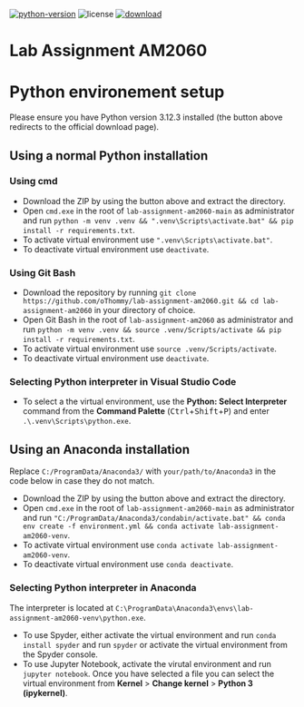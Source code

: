 [![python-version](https://img.shields.io/badge/python-v3.12.3-blue)](https://www.python.org/downloads/release/python-3123/)
![license](https://img.shields.io/badge/license-MIT-green)
[![download](https://img.shields.io/badge/download-.zip-brightgreen)](https://github.com/oThommy/lab-assignment-am2060/archive/refs/heads/main.zip)
# Lab Assignment AM2060

# Python environement setup
Please ensure you have Python version 3.12.3 installed (the button above redirects to the official download page).

## Using a normal Python installation
### Using cmd
- Download the ZIP by using the button above and extract the directory.
- Open `cmd.exe` in the root of `lab-assignment-am2060-main` as administrator and run `python -m venv .venv && ".venv\Scripts\activate.bat" && pip install -r requirements.txt`.
- To activate virtual environment use `".venv\Scripts\activate.bat"`.
- To deactivate virtual environment use `deactivate`.

### Using Git Bash
- Download the repository by running `git clone https://github.com/oThommy/lab-assignment-am2060.git && cd lab-assignment-am2060` in your directory of choice.
- Open Git Bash in the root of `lab-assignment-am2060` as administrator and run `python -m venv .venv && source .venv/Scripts/activate && pip install -r requirements.txt`.
- To activate virtual environment use `source .venv/Scripts/activate`.
- To deactivate virtual environment use `deactivate`.

### Selecting Python interpreter in Visual Studio Code
- To select a the virtual environment, use the **Python: Select Interpreter** command from the **Command Palette** (<kbd>Ctrl</kbd>+<kbd>Shift</kbd>+<kbd>P</kbd>) and enter `.\.venv\Scripts\python.exe`.

## Using an Anaconda installation
Replace `C:/ProgramData/Anaconda3/` with `your/path/to/Anaconda3` in the code below in case they do not match.
- Download the ZIP by using the button above and extract the directory.
- Open `cmd.exe` in the root of `lab-assignment-am2060-main` as administrator and run `"C:/ProgramData/Anaconda3/condabin/activate.bat" && conda env create -f environment.yml && conda activate lab-assignment-am2060-venv`.
- To activate virtual environment use `conda activate lab-assignment-am2060-venv`.
- To deactivate virtual environment use `conda deactivate`.

### Selecting Python interpreter in Anaconda
The interpreter is located at `C:\ProgramData\Anaconda3\envs\lab-assignment-am2060-venv\python.exe`.
- To use Spyder, either activate the virtual environment and run `conda install spyder` and run `spyder` or activate the virtual environment from the Spyder console.
- To use Jupyter Notebook, activate the virutal environment and run `jupyter notebook`. Once you have selected a file you can select the virtual environment from **Kernel** > **Change kernel** > **Python 3 (ipykernel)**.
